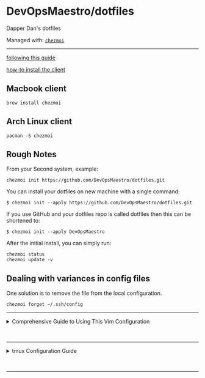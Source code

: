 # DevOpsMaestro/dotfiles

Dapper Dan's dotfiles

Managed with: [`chezmoi`](https://github.com/twpayne/chezmoi)

-----

[following this guide](https://www.chezmoi.io/quick-start/#set-up-a-new-machine-with-a-single-command)

[how-to install the client](https://www.chezmoi.io/install/)

## Macbook client

```shell
brew install chezmoi
```

## Arch Linux client

```shell
pacman -S chezmoi
```

## Rough Notes

From your Second system, example:

```shell
chezmoi init https://github.com/DevOpsMaestro/dotfiles.git
```

You can install your dotfiles on new machine with a single command:

```shell
$ chezmoi init --apply https://github.com/DevOpsMaestro/dotfiles.git
```

If you use GitHub and your dotfiles repo is called dotfiles then this can be shortened to:

```shell
$ chezmoi init --apply DevOpsMaestro
```

After the initial install, you can simply run:

```shell
chezmoi status
chezmoi update -v
```

## Dealing with variances in config files

One solution is to remove the file from the local configuration. 

```shell
chezmoi forget ~/.ssh/config
```

---

<details>
  <summary>Comprehensive Guide to Using This Vim Configuration</summary>

&nbsp;

This guide will walk you through how to use the provided Vim configuration, explaining what it does, how to get started, and how to take advantage of its features-even if you’ve never used it before.

---

### **1. First-Time Setup**

**a. Automatic Plugin Manager Installation**
- The configuration checks if [vim-plug](https://github.com/junegunn/vim-plug) (the plugin manager) is installed. If not, it downloads it automatically, so you don’t need to do anything manually here[2].
- When you first open Vim with this configuration, vim-plug will be installed if necessary.

**b. Installing Plugins**
- On your first launch, plugins may not be installed yet. The configuration will try to install missing plugins automatically.
- If you ever need to install plugins manually, run:
  ```
  :PlugInstall
  ```
- To update plugins later:
  ```
  :PlugUpdate
  ```
- To remove unused plugins:
  ```
  :PlugClean
  ```
- To see plugin changes:
  ```
  :PlugDiff
  ```

---

### **2. Key Plugins and Their Usage**

**a. Color Scheme: Catppuccin**
- The color scheme is set to “catppuccin_macchiato.” It will be applied automatically.
- If you want to change the theme, edit the relevant lines in the config.

**b. NERDTree (File Explorer)**
- Toggle NERDTree sidebar:  
  - `Ctrl+n`: Open NERDTree  
  - `Ctrl+t`: Toggle NERDTree  
  - `n` (usually `\n`): Focus NERDTree  
- NERDTree lets you browse, create, move, and delete files and folders quickly[4].
- Useful for visualizing your project structure.

**c. ALE (Asynchronous Lint Engine)**
- Provides real-time code linting and fixing for many languages[3].
- Errors and warnings show up as you type.
- To manually fix code in the current file:
  ```
  :ALEFix
  ```
- ALE is configured to lint and fix Python, YAML, Dockerfile, JSON, Terraform, and more.

**d. Airline**
- Provides a nice status/tab bar at the bottom of Vim.
- Shows file info, mode, and integrates with ALE to display linting status.

**e. Other Plugins**
- `auto-pairs`: Auto-closes brackets, quotes, etc.
- `goyo.vim`: Distraction-free writing mode (`:Goyo` command).

---

### **3. Key Mappings and Shortcuts**

**a. Window and Tab Navigation**
- Move between panes:  
  - `Ctrl+h`: Left  
  - `Ctrl+j`: Down  
  - `Ctrl+k`: Up  
  - `Ctrl+l`: Right
- Tabs:  
  - `F5`: Open new tab  
  - `F6`: Next tab  
  - `F7`: Previous tab  
  - `F8`: Open file under cursor in new tab

**b. Session Management**
- Save session:  
  - `ss` (usually `\ss`): Save current session  
- Restore session:  
  - `sr` (usually `\sr`): Reload last session

**c. Line Wrapping**
- Toggle line wrap:  
  - `F12`

---

### **4. Editing and Appearance**

- Line numbers are enabled.
- The 80th column is highlighted for code style.
- Syntax highlighting and true color support are enabled.
- Cursor line and column are highlighted for visibility.
- Search is enhanced:  
  - Case-insensitive by default, but case-sensitive if you use uppercase letters in your search.
  - Search results are highlighted as you type.

---

### **5. Indentation and Formatting**

- Tabs are set to 2 spaces (expandtab, shiftwidth=2, softtabstop=2).
- Auto-indentation is on.
- ALE will try to fix code formatting on save for supported languages.

---

### **6. Miscellaneous Features**

- Uses the system clipboard for copy/paste.
- Keeps 50 lines of command history.
- Enables wildmenu for better command-line completion.
- Disables line wrapping by default (toggle with `F12`).

---

### **7. Reloading the Configuration**

- When you save your `.vimrc`, it will automatically reload, so changes take effect immediately.

---

## **How to Get Started**

1. **Copy the configuration into your `~/.vimrc` file.**
2. **Open Vim.**  
   - The config will install vim-plug if needed and prompt to install plugins.
3. **Wait for plugin installation to finish.**
4. **Start editing!**  
   - Use the shortcuts above for navigation, session management, and file exploration.
5. **Explore Plugins:**  
   - Try toggling NERDTree (`Ctrl+t`), test ALE linting by opening a Python file, and open multiple tabs and splits.

---

## **Tips for New Users**

- If you’re new to Vim, learn basic commands first (`i` to insert, `:w` to save, `:q` to quit, `:wq` to save and quit)[1][6][7].
- Use the mappings and plugins to boost productivity, but don’t hesitate to look up Vim basics as needed.
- For more details on vim-plug, see its [usage guide][2].

---

**Summary:**  
This configuration turns Vim into a powerful, modern code editor with real-time linting, file navigation, session management, and a beautiful UI. Use the provided shortcuts and plugins to streamline your workflow, and don’t be afraid to experiment or customize further as you become more comfortable with Vim.

Citations:

[1] https://www.freecodecamp.org/news/vimrc-configuration-guide-customize-your-vim-editor/

[2] https://github.com/junegunn/vim-plug

[3] https://github.com/dmerejkowsky/vim-ale

[4] https://nickjanetakis.com/blog/i-use-nerdtree-in-vim-but-it-is-usually-not-for-opening-files

[5] https://dev.to/ethand91/my-basic-vim-setup-5hdf

[6] https://dev.to/aviavinav/vim-a-beginners-guide-from-a-beginner-b11

[7] https://www.jakewiesler.com/blog/getting-started-with-vim

[8] https://github.com/xolox/vim-session

[9] https://learnvimscriptthehardway.stevelosh.com/chapters/03.html

[10] https://hamvocke.com/blog/ansi-vim-color-scheme/

[11] https://www.tutorialspoint.com/vim/vim_navigating.htm

[12] https://askubuntu.com/questions/264258/changing-vim-editor-settings

[13] https://www.linode.com/docs/guides/writing-a-vim-plugin/

[14] https://dmerej.info/blog/post/lets-have-a-pint-of-vim-ale/

[15] https://github.com/preservim/nerdtree

[16] https://www.vim.org/scripts/script.php?script_id=2010

[17] https://vim.fandom.com/wiki/Mapping_keys_in_Vim_-_Tutorial_(Part_1)

[18] https://www.linode.com/docs/guides/vim-color-schemes/

[19] https://www.linuxfoundation.org/blog/blog/classic-sysadmin-vim-101-a-beginners-guide-to-vim

[20] https://www.reddit.com/r/vim/comments/viunvt/setting_up_good_vim_workflow_as_a_beginner/

</details>

&nbsp;

---

<details>
  <summary>tmux Configuration Guide</summary>

&nbsp;

This guide explains key features and commands for the [DevOpsMaestro tmux configuration](https://github.com/DevOpsMaestro/dotfiles/blob/main/dot_tmux.conf.tmpl), which uses **`Ctrl+Space`** as the prefix key. The configuration emphasizes efficiency, Vi-style navigation, and plugin integration[1][2].

---

### **Essential Key Bindings**  

**Prefix Key**  
- Default prefix: **`Ctrl+Space`**  

---

### **Session Management**  
- **Create new session**: `tmux new -s `  
- **Detach from session**: `Prefix + d`  
- **List sessions**: `tmux ls`  
- **Attach to session**: `tmux attach -t `  
- **Kill session**: `Prefix + x` (confirm with `y`)[1]  

---

### **Window Management**  
- **New window**: `Prefix + w`  
- **Next window**: `Prefix + n`  
- **Previous window**: `Prefix + p`  
- **Rename window**: `Prefix + ,`  
- **Close window**: `Prefix + &`  

---

### **Pane Management**  
- **Split vertically**: `Prefix + v`  
- **Split horizontally**: `Prefix + h`  
- **Switch panes**:  
  - `Prefix + Arrow Keys` (direction-based)  
  - `Prefix + o` (cycle order)  
- **Resize panes**: `Prefix + Ctrl + Arrow Keys`  
- **Kill pane**: `Prefix + x`  

---

### **Vi-Style Copy Mode**  
- **Enter copy mode**: `Prefix + [`  
- **Start selection**: `v` (Vi mode)  
- **Copy selection**: `y`  
- **Paste buffer**: `Prefix + ]`  
- **Quick copy to system clipboard**: `Ctrl+Shift+c`[2]  

---

### **Plugin Shortcuts**  
- **tmux-resurrect** (session backup):  
  - Save session: `Prefix + Ctrl+s`  
  - Restore session: `Prefix + Ctrl+r`  
- **vim-tmux-navigator** (seamless Vim/tmux navigation):  
  - Use `Ctrl+h/j/k/l` to move between Vim splits and tmux panes[2].  

---

### **Configuration & Debugging**  
- **Reload config**: `Prefix + r` (displays "Reloaded!" confirmation)  
- **List all bindings**: `Prefix + ?`  
- **Open notes file**: `Ctrl+Alt+n` (opens in split pane with `lvim`)[2]  

---

### **Advanced Features**  
- **Synchronize panes**:  
  - Enable: `Prefix + :setw synchronize-panes on`  
  - Disable: `Prefix + :setw synchronize-panes off`  
- **256-color support**: Preconfigured for terminal and Neovim compatibility[2].  

---

**Pro Tips**  
- All new splits/windows inherit the current working directory.  
- Use `Prefix + Ctrl+c`/`Ctrl+v` for cross-terminal clipboard integration[2].  
- Customize further by editing `~/.tmux.conf`.  

For the latest updates, refer to the [official cheatsheet](https://github.com/DevOpsMaestro/dotfiles/blob/main/cheatsheet_tmux.md)[1].

Citations:

[1] https://github.com/DevOpsMaestro/dotfiles/blob/main/cheatsheet_tmux.md

[2] https://github.com/akitaonrails/dotfiles/blob/main/dot_tmux.conf.tmpl

[3] https://github.com/NotHarshhaa/devops-cheatsheet/blob/master/Version-Control/GitLab.md

[4] https://github.com/signalpillar/dotfiles/blob/master/dot_tmux.conf.tmpl

[5] https://gerrit.avm99963.com/plugins/gitiles/dotfiles-external/+/b5fe60fafb87dbe165bf7f1d8655a25ccc7329db/dot_tmux.conf.tmpl

---

</details>

&nbsp;

---

&nbsp;
